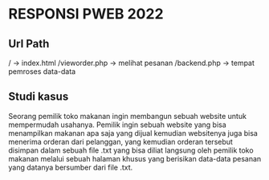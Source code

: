 # RESPONSI PWEB 2022

## Url Path
/ -> index.html
/vieworder.php -> melihat pesanan
/backend.php -> tempat pemroses data-data

## Studi kasus
Seorang pemilik toko makanan ingin membangun sebuah website untuk mempermudah
usahanya. Pemilik ingin sebuah website yang bisa menampilkan makanan apa saja yang dijual
kemudian websitenya juga bisa menerima orderan dari pelanggan, yang kemudian orderan
tersebut disimpan dalam sebuah file .txt yang bisa diliat langsung oleh pemilik toko makanan
melalui sebuah halaman khusus yang berisikan data-data pesanan yang datanya bersumber dari
file .txt.